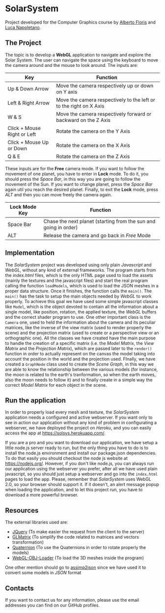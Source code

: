 # SolarSystem

Project developed for the Computer Graphics course by [Alberto Floris](https://github.com/sirolf-otrebla) and [Luca Napoletano](https://github.com/lnapo94).

## The Project
The topic is to develop a **WebGL** application to navigate and explore the Solar System. The user can navigate the space using the keyboard to move the camera around and the mouse to look around.
The inputs are:

Key                         | Function
----------------------------|--------------------------------------------
Up & Down Arrow             | Move the camera respectively up or down on Y axis
Left & Right Arrow          | Move the camera respectively to the left or to the right on X Axis
W & S                       | Move the camera respectively forward or backward on the Z Axis
Click + Mouse Right or Left | Rotate the camera on the Y Axis
Click + Mouse Up or Down    | Rotate the camera on the X Axis
Q & E                       | Rotate the camera on the Z Axis

These inputs are for the **Free** camera mode. If you want to follow the movement of one planet, you have to enter in **Lock** mode. To do it, you should press the _Space Bar_, in this way you are going to follow the movement of the Sun. If you want to change planet, press the _Space Bar_ again util you reach the desired planet. Finally, to exit the **Lock** mode, press _ALT_ and then you can move freely the camera again.

Lock Mode Key | Function
--------------|-----------------------------------------------------------------
Space Bar     | Chase the next planet (starting from the sun and going in order)
ALT           | Release the camera and go back in _Free_ Mode

## Implementation
The _SolarSystem_ project was developed using only plain _Javascript_ and _WebGL_, without any kind of external frameworks.
The program starts from the _index.html_ files, which is the only HTML page used to load the assets (mainly the textures and the javascript files) and start the real program calling the function `loadModels`, which is used to load the JSON meshes in a proper data structure. Once it finishes, the function calls the `main()`.
The `main()` has the task to setup the main objects needed by _WebGL_ to work properly. To achieve this goal we have used some simple javascript classes like `Model`, which is the object devoted to contain all the information about a single model, like position, rotation, the applied texture, the _WebGL_ buffers and the correct shader program to use. One other important class is the `Camera` one, used to held the information about the camera and its peculiar matrices, like the inverse of the view matrix (used to render properly the scene) and the projection matrix (used to create or a perspective view or an orthographic one).
All the classes we have created have the main purpose to handle the creation of a specific matrix (i.e. the _Model Matrix_, the _View Matrix_ and the _Projection Matrix_), which are passed later to the `render()` function in order to actually represent on the canvas the model taking into account the position in the world and the projection used.
FInally, we have created a `GraphNode` class used to create the _Scene Graph_, in this way we are able to know the relationship between the various models (for instance, the moon is related to the earth's tranformation, so when the earth moves, also the moon needs to follow it) and to finally create in a simple way the correct _Model Matrix_ for each object in the scene.

## Run the application
In order to properly load every mesh and texture, the _SolarSystem_ application needs a configured and active webserver. If you want only to see in action our application without any kind of problem in configurating a webserver, we have deployed the project on _Heroku_, and you can easily access the app at https://solsys.herokuapp.com/.

If you are a pro and you want to download our application, we have setup a little node.js server ready to run, but the only thing you have to do is to install the node.js environment and install our package.json dependencies. To do that easily you should checkout the node js website at https://nodejs.org/. However, if you don't like node.js, you can always run our application using the webserver you prefer, after all we have used plain javascript, so you should just setup a webserver and go into the `index.html` pages to load the app.
Please, remember that _SolarSystem_ uses WebGL 2.0, so your browser should support it. If it doesn't, an alert message popup when loading the application, and to let this project run, you have to download a more powerful browser.

## Resources
The external libraries used are:
* [JQuery](https://github.com/jquery/jquery) (To make easier the request from the client to the server)
* [GLMatrix](http://glmatrix.net/) (To simplify the code related to matrices and vectors transformation)
* [Quaternion](https://www.npmjs.com/package/quaternion) (To use the Quaternions in order to rotate properly the models)
* [WebGL-OBJ-Loader](https://github.com/frenchtoast747/webgl-obj-loader) (To load the 3D meshes inside the program)

One other mention should go to [assimp2json](https://github.com/acgessler/assimp2json) since we have used it to convert some models in _JSON_ format

## Contacts
If you want to contact us for any information, please use the email addresses you can find on our GitHub profiles.







